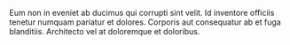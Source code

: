 Eum non in eveniet ab ducimus qui corrupti sint velit.
Id inventore officiis tenetur numquam pariatur et dolores.
Corporis aut consequatur ab et fuga blanditiis.
Architecto vel at doloremque et doloribus.